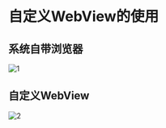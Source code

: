 # 自定义WebView的使用

## 系统自带浏览器
![1](https://github.com/lyb707818825/fjnu_andriod/blob/master/Intent/picture/1.png)

## 自定义WebView
![2](https://github.com/lyb707818825/fjnu_andriod/blob/master/Intent/picture/2.png)

